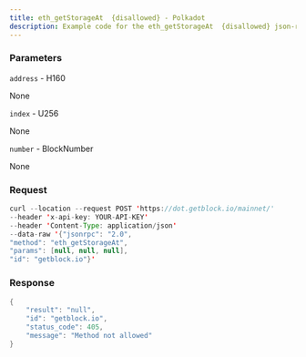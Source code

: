 ```yaml
---
title: eth_getStorageAt  {disallowed} - Polkadot
description: Example code for the eth_getStorageAt  {disallowed} json-rpc method. Сomplete guide on how to use eth_getStorageAt  {disallowed} json-rpc in GetBlock.io Web3 documentation.
---
```


### Parameters


`address` - H160

None

`index` - U256

None

`number` - BlockNumber

None

### Request

``` java
curl --location --request POST 'https://dot.getblock.io/mainnet/' 
--header 'x-api-key: YOUR-API-KEY' 
--header 'Content-Type: application/json' 
--data-raw '{"jsonrpc": "2.0",
"method": "eth_getStorageAt",
"params": [null, null, null],
"id": "getblock.io"}'
```

###  Response

``` java
{
    "result": "null",
    "id": "getblock.io",
    "status_code": 405,
    "message": "Method not allowed"
}
```

